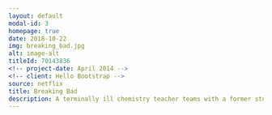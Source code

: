 ```yaml
---
layout: default
modal-id: 3
homepage: true
date: 2018-10-22
img: breaking_bad.jpg
alt: image-alt
titleId: 70143836
<!-- project-date: April 2014 -->
<!-- client: Hello Bootstrap -->
source: netflix
title: Breaking Bad
description: A terminally ill chemistry teacher teams with a former student to manufacture crystal meth to secure his family's future. Starring - Bryan Cranston, Aaron Paul, Anna Gunn
---
```

